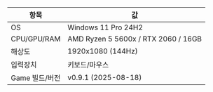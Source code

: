 | 항목 | 값 |
|---|---|
| OS | Windows 11 Pro 24H2 |
| CPU/GPU/RAM | AMD Ryzen 5 5600x / RTX 2060 / 16GB |
| 해상도 | 1920x1080 (144Hz) |
| 입력장치 | 키보드/마우스 |
| Game 빌드/버전 | v0.9.1 (2025-08-18) |
